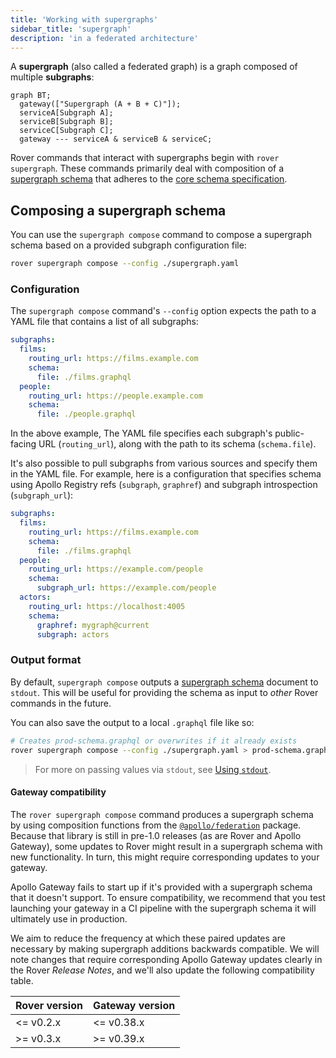 ```yaml
---
title: 'Working with supergraphs'
sidebar_title: 'supergraph'
description: 'in a federated architecture'
---
```


A **supergraph** (also called a federated graph) is a graph composed of multiple **subgraphs**:

```mermaid
graph BT;
  gateway(["Supergraph (A + B + C)"]);
  serviceA[Subgraph A];
  serviceB[Subgraph B];
  serviceC[Subgraph C];
  gateway --- serviceA & serviceB & serviceC;
```

Rover commands that interact with supergraphs begin with `rover supergraph`. These commands primarily deal with composition of a [supergraph schema](https://www.apollographql.com/docs/federation/#federated-schemas) that adheres to the [core schema specification](https://specs.apollo.dev/core/v0.1/).

## Composing a supergraph schema

You can use the `supergraph compose` command to compose a supergraph schema based on a provided subgraph configuration file:

```bash
rover supergraph compose --config ./supergraph.yaml
```

### Configuration

The `supergraph compose` command's `--config` option expects the path to a YAML file that contains a list of all subgraphs:

```yaml
subgraphs:
  films:
    routing_url: https://films.example.com
    schema:
      file: ./films.graphql
  people:
    routing_url: https://people.example.com
    schema:
      file: ./people.graphql
```

In the above example, The YAML file specifies each subgraph's public-facing URL (`routing_url`), along with the path to its schema (`schema.file`).

It's also possible to pull subgraphs from various sources and specify them in the YAML file. For example, here is a configuration that specifies schema using Apollo Registry refs (`subgraph`, `graphref`) and subgraph introspection (`subgraph_url`):

```yaml
subgraphs:
  films:
    routing_url: https://films.example.com
    schema:
      file: ./films.graphql
  people:
    routing_url: https://example.com/people
    schema:
      subgraph_url: https://example.com/people
  actors:
    routing_url: https://localhost:4005
    schema:
      graphref: mygraph@current
      subgraph: actors
```

### Output format

By default, `supergraph compose` outputs a [supergraph schema](https://www.apollographql.com/docs/federation/#federated-schemas) document to `stdout`. This will be useful for providing the schema as input to _other_ Rover commands in the future.

You can also save the output to a local `.graphql` file like so:

```bash
# Creates prod-schema.graphql or overwrites if it already exists
rover supergraph compose --config ./supergraph.yaml > prod-schema.graphql
```

> For more on passing values via `stdout`, see [Using `stdout`](./conventions#using-stdout).

#### Gateway compatibility

The `rover supergraph compose` command produces a supergraph schema by using composition functions from the [`@apollo/federation`](https://www.apollographql.com/docs/federation/api/apollo-federation/) package. Because that library is still in pre-1.0 releases (as are Rover and Apollo Gateway), some updates to Rover might result in a supergraph schema with new functionality. In turn, this might require corresponding updates to your gateway.

Apollo Gateway fails to start up if it's provided with a supergraph schema that it doesn't support. To ensure compatibility, we recommend that you test launching your gateway in a CI pipeline with the supergraph schema it will ultimately use in production.

We aim to reduce the frequency at which these paired updates are necessary by making supergraph additions backwards compatible. We will note changes that require corresponding Apollo Gateway updates clearly in the Rover _Release Notes_, and we'll also update the following compatibility table.

|Rover version|Gateway version|
|---|---|
|<= v0.2.x|<= v0.38.x|
|>= v0.3.x|>= v0.39.x|
